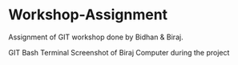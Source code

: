 # Workshop-Assignment

Assignment of GIT workshop done by Bidhan & Biraj.


GIT Bash Terminal Screenshot of Biraj Computer during the project





